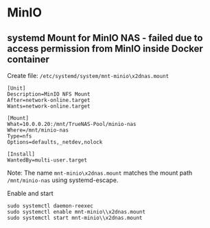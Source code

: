 # MinIO

## systemd Mount for MinIO NAS - failed due to access permission from MinIO inside Docker container

Create file:
`/etc/systemd/system/mnt-minio\x2dnas.mount`

```
[Unit]
Description=MinIO NFS Mount
After=network-online.target
Wants=network-online.target

[Mount]
What=10.0.0.20:/mnt/TrueNAS-Pool/minio-nas
Where=/mnt/minio-nas
Type=nfs
Options=defaults,_netdev,nolock

[Install]
WantedBy=multi-user.target
```

Note: The name `mnt-minio\x2dnas.mount` matches the mount path `/mnt/minio-nas` using systemd-escape.

Enable and start

```shell
sudo systemctl daemon-reexec
sudo systemctl enable mnt-minio\\x2dnas.mount
sudo systemctl start mnt-minio\\x2dnas.mount
```
